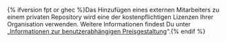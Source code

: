 {% ifversion fpt or ghec %}Das Hinzufügen eines externen Mitarbeiters zu einem privaten Repository wird eine der kostenpflichtigen Lizenzen Ihrer Organisation verwenden. Weitere Informationen findest Du unter „[Informationen zur benutzerabhängigen Preisgestaltung](/articles/about-per-user-pricing/)“.{% endif %}
